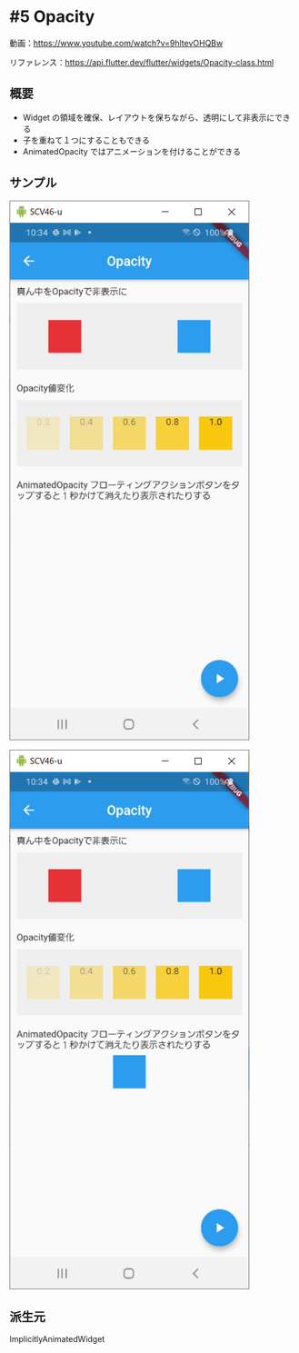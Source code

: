 # #5 Opacity

動画：https://www.youtube.com/watch?v=9hltevOHQBw

リファレンス：https://api.flutter.dev/flutter/widgets/Opacity-class.html

## 概要

- Widget の領域を確保、レイアウトを保ちながら、透明にして非表示にできる
- 子を重ねて１つにすることもできる
- AnimatedOpacity ではアニメーションを付けることができる

## サンプル

![image-20210721223421386](img/%235_Opacity/image-20210721223421386.png)

![image-20210721223432459](img/%235_Opacity/image-20210721223432459.png)

## 派生元

ImplicitlyAnimatedWidget
